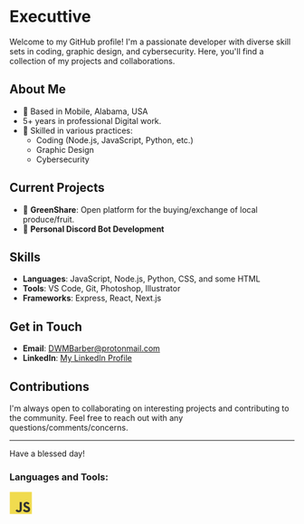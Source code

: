 # Executtive 

Welcome to my GitHub profile! I'm a passionate developer with diverse skill sets in coding, graphic design, and cybersecurity. Here, you'll find a collection of my projects and collaborations.

## About Me

- 📍 Based in Mobile, Alabama, USA
- 5+ years in professional Digital work.
- 🔧 Skilled in various practices:
  - Coding (Node.js, JavaScript, Python, etc.)
  - Graphic Design
  - Cybersecurity


## Current Projects

- 🚀 **GreenShare**: Open platform for the buying/exchange of local produce/fruit.
- 🤖 **Personal Discord Bot Development**

## Skills

- **Languages**: JavaScript, Node.js, Python, CSS, and some HTML
- **Tools**: VS Code, Git, Photoshop, Illustrator
- **Frameworks**: Express, React, Next.js

## Get in Touch

- **Email**: DWMBarber@protonmail.com
- **LinkedIn**: [My LinkedIn Profile](https://www.linkedin.com/in/dwbarber/)

## Contributions

I'm always open to collaborating on interesting projects and contributing to the community. Feel free to reach out with any questions/comments/concerns.

---

Have a blessed day!


<h3 align="left">Languages and Tools:</h3>
<p align="left"> <a href="https://developer.mozilla.org/en-US/docs/Web/JavaScript" target="_blank" rel="noreferrer"> <img src="https://raw.githubusercontent.com/devicons/devicon/master/icons/javascript/javascript-original.svg" alt="javascript" width="40" height="40"/> </a> </p>

